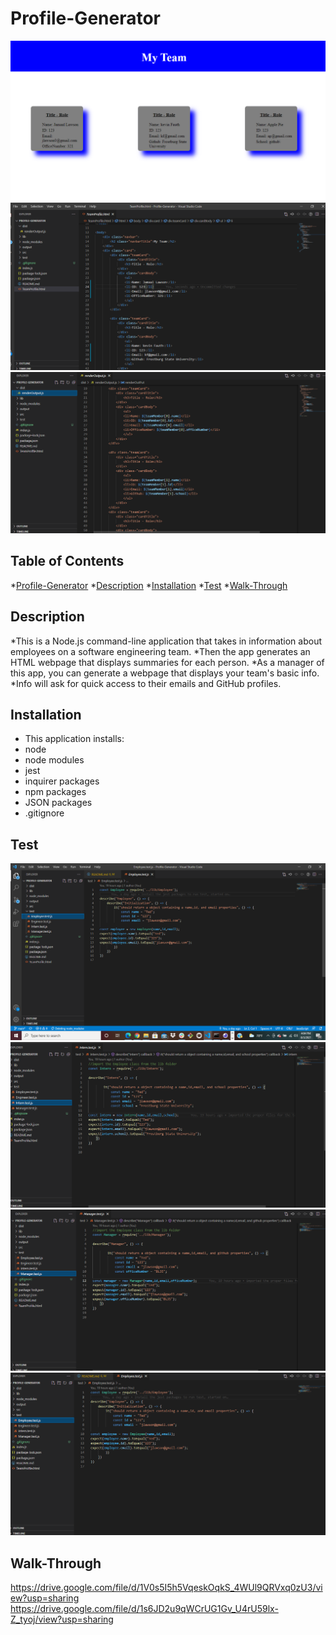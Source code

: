 # Profile-Generator

![alt image](./output/2021-08-03(8).png)
![alt image](./output/2021-08-03(9).png)
![alt image](./output/2021-08-03(10).png)

## Table of Contents

*[Profile-Generator](#Profile-Generator)
*[Description](#Description)
*[Installation](#Installation)
*[Test](#Test)
*[Walk-Through](#Walk-Through)

## Description

*This is a Node.js command-line application that takes in information about employees on a software engineering team.
*Then the app generates an HTML webpage that displays summaries for each person.
*As a manager of this app, you can generate a webpage that displays your team's basic info.
*Info will ask for quick access to their emails and GitHub profiles.

## Installation

* This application installs:
* node
* node modules
* jest
* inquirer packages
* npm packages
* JSON packages
* .gitignore


## Test

![alt image](./output/2021-08-03.png)
![alt image](./output/2021-08-03(5).png)
![alt image](./output/2021-08-03(6).png)
![alt image](./output/2021-08-03(7).png)

## Walk-Through
https://drive.google.com/file/d/1V0s5I5h5VqeskOqkS_4WUl9QRVxq0zU3/view?usp=sharing
https://drive.google.com/file/d/1s6JD2u9qWCrUG1Gv_U4rU59lx-Z_tyoj/view?usp=sharing